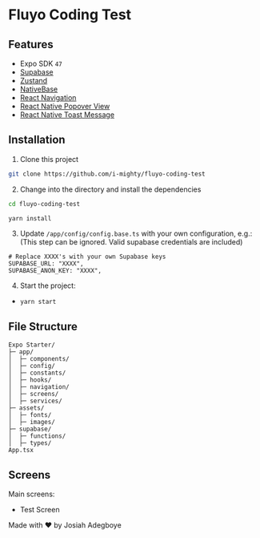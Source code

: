 # Fluyo Coding Test

## Features

- Expo SDK `47`
- [Supabase](https://github.com/supabase/supabase)
- [Zustand](https://github.com/pmndrs/zustand)
- [NativeBase](https://github.com/GeekyAnts/NativeBase)
- [React Navigation](https://github.com/react-navigation/react-navigation)
- [React Native Popover View](https://www.npmjs.com/package/react-native-popover-view)
- [React Native Toast Message](https://www.npmjs.com/package/react-native-toast-message)

## Installation

1. Clone this project

```bash
git clone https://github.com/i-mighty/fluyo-coding-test
```

2. Change into the directory and install the dependencies

```bash
cd fluyo-coding-test

yarn install
```

3. Update `/app/config/config.base.ts` with your own configuration, e.g.:
   (This step can be ignored. Valid supabase credentials are included)

```shell
# Replace XXXX's with your own Supabase keys
SUPABASE_URL: "XXXX",
SUPABASE_ANON_KEY: "XXXX",
```

4. Start the project:

- `yarn start`

## File Structure

```shell
Expo Starter/
├─ app/
│  ├─ components/
│  ├─ config/
│  ├─ constants/
│  ├─ hooks/
│  ├─ navigation/
│  ├─ screens/
│  ├─ services/
├─ assets/
│  ├─ fonts/
│  ├─ images/
├─ supabase/
│  ├─ functions/
│  ├─ types/
App.tsx

```

## Screens

Main screens:

- Test Screen

Made with ❤️ by Josiah Adegboye
